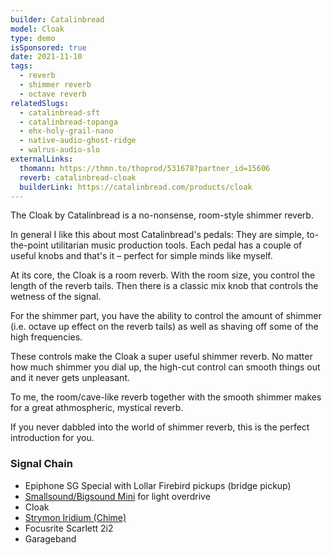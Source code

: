```yaml
---
builder: Catalinbread
model: Cloak
type: demo
isSponsored: true
date: 2021-11-10
tags:
  - reverb
  - shimmer reverb
  - octave reverb
relatedSlugs:
  - catalinbread-sft
  - catalinbread-topanga
  - ehx-holy-grail-nano
  - native-audio-ghost-ridge
  - walrus-audio-slo
externalLinks:
  thomann: https://thmn.to/thoprod/531678?partner_id=15606
  reverb: catalinbread-cloak
  builderLink: https://catalinbread.com/products/cloak
---
```


The Cloak by Catalinbread is a no-nonsense, room-style shimmer reverb.

In general I like this about most Catalinbread's pedals: They are simple, to-the-point utilitarian music production tools. Each pedal has a couple of useful knobs and that's it – perfect for simple minds like myself.

At its core, the Cloak is a room reverb. With the room size, you control the length of the reverb tails. Then there is a classic mix knob that controls the wetness of the signal.

For the shimmer part, you have the ability to control the amount of shimmer (i.e. octave up effect on the reverb tails) as well as shaving off some of the high frequencies.

These controls make the Cloak a super useful shimmer reverb. No matter how much shimmer you dial up, the high-cut control can smooth things out and it never gets unpleasant.

To me, the room/cave-like reverb together with the smooth shimmer makes for a great athmospheric, mystical reverb.

If you never dabbled into the world of shimmer reverb, this is the perfect introduction for you.

### Signal Chain

- Epiphone SG Special with Lollar Firebird pickups (bridge pickup)
- [Smallsound/Bigsound Mini](/demos/smallsound-bigsound-mini) for light overdrive
- Cloak
- [Strymon Iridium (Chime)](/demos/strymon-iridium)
- Focusrite Scarlett 2i2
- Garageband
